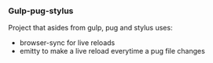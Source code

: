 ### Gulp-pug-stylus

Project that asides from gulp, pug and stylus uses:

- browser-sync for live reloads
- emitty to make a live reload everytime a pug file changes
